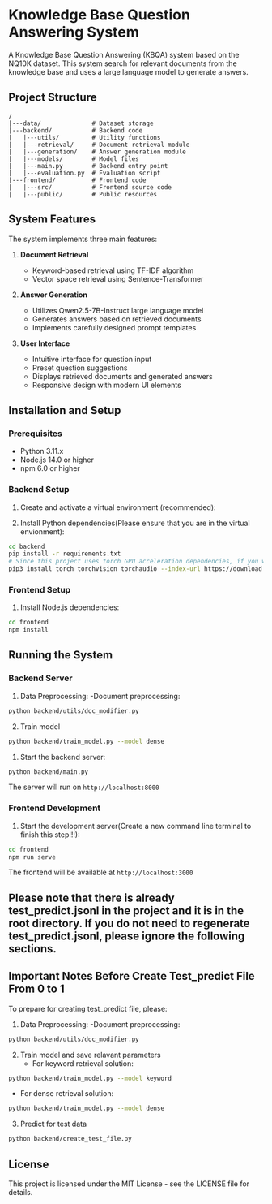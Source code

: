 # Knowledge Base Question Answering System

A Knowledge Base Question Answering (KBQA) system based on the NQ10K dataset. This system search for relevant documents from the knowledge base and uses a large language model to generate answers.

## Project Structure

```
/
|---data/              # Dataset storage
|---backend/           # Backend code
|   |---utils/         # Utility functions
|   |---retrieval/     # Document retrieval module
|   |---generation/    # Answer generation module
|   |---models/        # Model files
|   |---main.py        # Backend entry point
|   |---evaluation.py  # Evaluation script
|---frontend/          # Frontend code
|   |---src/           # Frontend source code
|   |---public/        # Public resources
```

## System Features

The system implements three main features:

1. **Document Retrieval**
   - Keyword-based retrieval using TF-IDF algorithm
   - Vector space retrieval using Sentence-Transformer

2. **Answer Generation**
   - Utilizes Qwen2.5-7B-Instruct large language model
   - Generates answers based on retrieved documents
   - Implements carefully designed prompt templates

3. **User Interface**
   - Intuitive interface for question input
   - Preset question suggestions
   - Displays retrieved documents and generated answers
   - Responsive design with modern UI elements

## Installation and Setup

### Prerequisites

- Python 3.11.x
- Node.js 14.0 or higher
- npm 6.0 or higher

### Backend Setup

1. Create and activate a virtual environment (recommended):

2. Install Python dependencies(Please ensure that you are in the virtual envionment):


```bash
cd backend
pip install -r requirements.txt
# Since this project uses torch GPU acceleration dependencies, if you want to start the project (rather than just using test_predict.jsonl for result analysis), you need to install relavant dependencies that matches the version of your CUDA. ​​The following is an installation command based on cuda 12.6 for reference.
pip3 install torch torchvision torchaudio --index-url https://download.pytorch.org/whl/cu126
```

### Frontend Setup

1. Install Node.js dependencies:
```bash
cd frontend
npm install
```

## Running the System

### Backend Server

1. Data Preprocessing:
   -Document preprocessing:
```bash
python backend/utils/doc_modifier.py
```

2. Train model
```bash
python backend/train_model.py --model dense
```

1. Start the backend server:
```bash
python backend/main.py
```
The server will run on `http://localhost:8000`

### Frontend Development

1. Start the development server(Create a new command line terminal to finish this step!!!):
```bash
cd frontend
npm run serve
```
The frontend will be available at `http://localhost:3000`


## Please note that there is already test_predict.jsonl in the project and it is in the root directory. If you do not need to regenerate test_predict.jsonl, please ignore the following sections.
## Important Notes Before Create Test_predict File From 0 to 1

To prepare for creating test_predict file, please:

1. Data Preprocessing:
   -Document preprocessing:
```bash
python backend/utils/doc_modifier.py
```

2. Train model and save relavant parameters
   - For keyword retrieval solution:
```bash
python backend/train_model.py --model keyword
```
   - For dense retrieval solution:
```bash
python backend/train_model.py --model dense
```
3. Predict for test data
```bash
python backend/create_test_file.py
```

## License

This project is licensed under the MIT License - see the LICENSE file for details.